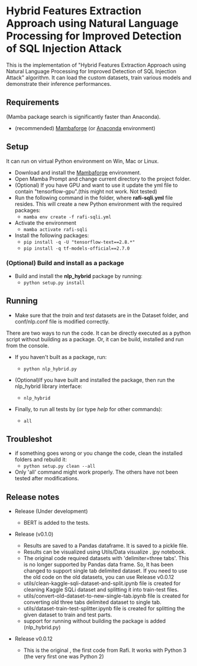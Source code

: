 # Hybrid Features Extraction Approach using Natural Language Processing for Improved Detection of SQL Injection Attack

This is the implementation of "Hybrid Features Extraction Approach using Natural Language Processing for Improved Detection of SQL Injection Attack" algorithm. It can load the custom datasets, train various models and demonstrate their inference performances. 
## Requirements  
(Mamba package search is significantly faster than Anaconda).  
- (recommended) [Mambaforge](https://github.com/conda-forge/miniforge#mambaforge) (or [Anaconda](https://www.anaconda.com/products/distribution) environment)
## Setup
It can run on virtual Python environment on Win, Mac or Linux.

- Download and install the [Mambaforge](https://github.com/conda-forge/miniforge#mambaforge) environment.
- Open Mamba Prompt and change current directory to the project folder. 
- (Optional) If you have GPU and want to use it update the yml file to contain "tensorflow-gpu".(this might not work. Not tested)
- Run the following command in the folder, where **rafi-sqli.yml** file resides. This will create a new Python environment with the required packages:
    -  ``` mamba env create -f rafi-sqli.yml ```
- Activate the environment
    - ``` mamba activate rafi-sqli ```
- Install the following packages:
    - ``` pip install -q -U "tensorflow-text==2.8.*" ```
    - ``` pip install -q tf-models-official==2.7.0 ```

### (Optional) Build and install as a package
- Build and install the **nlp_hybrid** package by running:
    - ``` python setup.py install ```

## Running
- Make sure that the *train* and *test* datasets are in the Dataset folder, and conf/nlp.conf file is modified correctly.

There are two ways to run the code. It can be directly executed as a python script without building as a package. Or, it can be build, installed and run from the console.

- If you haven't built as a package, run:
    - ``` python nlp_hybrid.py ```
- (Optional)If you have built and installed the package, then run the nlp_hybrid library interface:
    - ``` nlp_hybrid ```


- Finally, to run all tests by (or type *help* for other commands):
    - ``` all ```
## Troubleshot
- if something goes wrong or you change the code, clean the installed folders and rebuild it:
    - ``` python setup.py clean --all ```
- Only 'all' command might work properly. The others have not been tested after modifications.
## Release notes
- Release (Under development)
    - BERT is added to the tests.
- Release (v0.1.0)
    - Results are saved to a Pandas dataframe. It is saved to a pickle file.
    - Results can be visualized using Utils/Data visualize . jpy notebook.
    - The original code required datasets with 'delimiter=three tabs'. This is no longer supported by Pandas data frame. So, It has been changed to support single tab delimited dataset. If you need to use the old code on the old datasets, you can use Release v0.0.12
	- utils/clean-kaggle-sqli-dataset-and-split.ipynb file is created for cleaning Kaggle SQLi dataset and splitting it into train-test files.
	- utils/convert-old-dataset-to-new-single-tab.ipynb file is created for converting old three tabs delimited dataset to single tab.
	- utils/dataset-train-test-splitter.ipynb file is created for splitting the given dataset to train and test parts.
	- support for running without building the package is added (nlp_hybrid.py)

- Release v0.0.12

    - This is the original , the first code from Rafi. It works with Python 3 (the very first one was Python 2)


 
